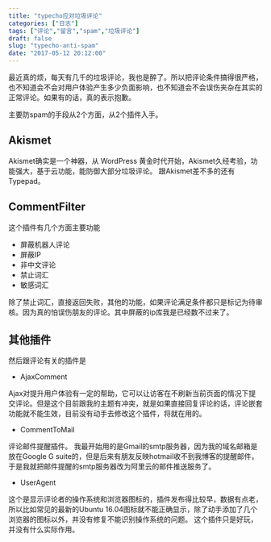 ```yaml
---
title: "typecho应对垃圾评论"
categories: ["日志"]
tags: ["评论","留言","spam","垃圾评论"]
draft: false
slug: "typecho-anti-spam"
date: "2017-05-12 20:12:00"
---
```


最近真的烦，每天有几千的垃圾评论，我也是醉了。所以把评论条件搞得很严格，也不知道会不会对用户体验产生多少负面影响，也不知道会不会误伤夹杂在其实的正常评论。如果有的话，真的表示抱歉。

主要防spam的手段从2个方面，从2个插件入手。

## Akismet

Akismet确实是一个神器，从 WordPress 黄金时代开始，Akismet久经考验，功能强大，基于云功能，能防御大部分垃圾评论。
跟Akismet差不多的还有Typepad。

## CommentFilter

这个插件有几个方面主要功能

- 屏蔽机器人评论
- 屏蔽IP
- 非中文评论
- 禁止词汇
- 敏感词汇

除了禁止词汇，直接返回失败，其他的功能，如果评论满足条件都只是标记为待审核。因为真的怕误伤朋友的评论。其中屏蔽的ip库我是已经数不过来了。

## 其他插件
然后跟评论有关的插件是

- AjaxComment

Ajax对提升用户体验有一定的帮助，它可以让访客在不刷新当前页面的情况下提交评论。但是这个目前跟我的主题有冲突，就是如果直接回复评论的话，评论嵌套功能就不能生效，目前没有动手去修改这个插件，将就在用的。

- CommentToMail

评论邮件提醒插件。
我最开始用的是Gmail的smtp服务器，因为我的域名邮箱是放在Google G suite的，但是后来有朋友反映hotmail收不到我博客的提醒邮件，于是我就把邮件提醒的smtp服务器改为阿里云的邮件推送服务了。

- UserAgent

这个是显示评论者的操作系统和浏览器图标的，插件发布得比较早，数据有点老，所以比如常见的最新的Ubuntu 16.04图标就不能正确显示，除了动手添加了几个浏览器的图标以外，并没有修复不能识别操作系统的问题。
这个插件只是好玩，并没有什么实际作用。
